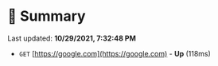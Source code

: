 # 📖 Summary
Last updated: **10/29/2021, 7:32:48 PM**

- `GET` [https://google.com](https://google.com) - **Up** (118ms)
